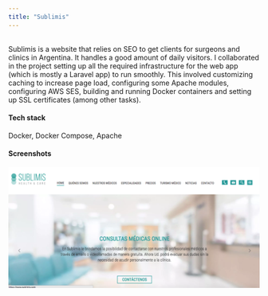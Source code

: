 ```yaml
---
title: "Sublimis"
---
```

<br />
Sublimis is a website that relies on SEO to get clients for surgeons and clinics in Argentina. It handles a good amount of daily visitors.
I collaborated in the project setting up all the required infrastructure for the web app (which is mostly a Laravel app) to run smoothly. This involved customizing caching to increase page load, configuring some Apache modules, configuring AWS SES, building and running Docker containers and setting up SSL certificates (among other tasks).

#### Tech stack
Docker, Docker Compose, Apache

#### Screenshots

![](sublimis.png)

